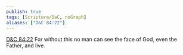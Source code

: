 ```yaml
---
publish: true
tags: [Scripture/DaC, noGraph]
aliases: ["D&C 84:22"]
---
```

[D&C 84:22](https://churchofjesuschrist.org/study/scriptures/dc-testament/dc/84?lang=eng&id=p22#p22) For without this no man can see the face of God, even the Father, and live.
